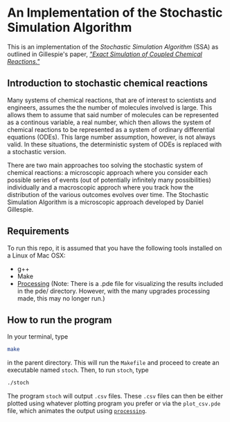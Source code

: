 # An Implementation of the Stochastic Simulation Algorithm

This is an implementation of the *Stochastic Simulation Algorithm* (SSA) as outlined in Gillespie's paper, [*"Exact Simulation of Coupled Chemical Reactions."*](https://pubs.acs.org/doi/abs/10.1021/j100540a008)

## Introduction to stochastic chemical reactions

Many systems of chemical reactions, that are of interest to scientists and engineers, assumes the the number of molecules involved is large. This allows them to assume that said number of molecules can be represented as a continous variable, a real number, which then allows the system of chemical reactions to be represented as a system of ordinary differential equations (ODEs). This large number assumption, however, is not always valid. In these situations, the deterministic system of ODEs is replaced with a stochastic version.

There are two main approaches too solving the stochastic system of chemical reactions: a microscopic approach where you consider each possible series of events (out of potentially infinitely many possibilities) individually and a macroscopic approch where you track how the distribution of the various outcomes evolves over time. The Stochastic Simulation Algorithm is a microscopic approach developed by Daniel Gillespie.


## Requirements
To run this repo, it is assumed that you have the following tools installed on a Linux of Mac OSX:
- g++
- Make
- [Processing](https://processing.org/) (Note: There is a .pde file for visualizing the results included in the pde/ directory. However, with the many upgrades processing made, this may no longer run.)

## How to run the program
In your terminal, type
```bash
make
```
in the parent directory. This will run the `Makefile` and proceed to create an executable named `stoch`. Then, to run `stoch`,
type
```bash
./stoch
```

The program `stoch` will output `.csv` files. These `.csv` files can then be either plotted using whatever plotting program you prefer or via the `plot_csv.pde` file, which animates the output using [`processing`](https://processing.org/).
